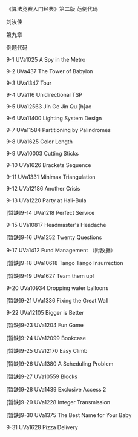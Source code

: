 ﻿《算法竞赛入门经典》第二版 范例代码

刘汝佳

第九章

例题代码

9-1 UVa1025 A Spy in the Metro

9-2 UVa437 The Tower of Babylon

9-3 UVa1347 Tour

9-4 UVa116 Unidirectional TSP

9-5 UVa12563 Jin Ge Jin Qu [h]ao

9-6 UVa11400 Lighting System Design

9-7 UVa11584 Partitioning by Palindromes

9-8 UVa1625 Color Length

9-9 UVa10003 Cutting Sticks

9-10 UVa1626 Brackets Sequence

9-11 UVa1331 Minimax Triangulation

9-12 UVa12186 Another Crisis

9-13 UVa1220 Party at Hali-Bula

[暂缺]9-14 UVa1218 Perfect Service

9-15 UVa10817 Headmaster's Headache

[暂缺]9-16 UVa1252 Twenty Questions

9-17 UVa1412 Fund Management （附数据）

[暂缺]9-18 UVa10618 Tango Tango Insurrection

[暂缺]9-19 UVa1627 Team them up!

9-20 UVa10934 Dropping water balloons

[暂缺]9-21 UVa1336 Fixing the Great Wall

9-22 UVa12105 Bigger is Better

[暂缺]9-23 UVa1204 Fun Game

[暂缺]9-24 UVa12099 Bookcase

[暂缺]9-25 UVa12170 Easy Climb

[暂缺]9-26 UVa1380 A Scheduling Problem

[暂缺]9-27 UVa10559 Blocks

[暂缺]9-28 UVa1439 Exclusive Access 2

[暂缺]9-29 UVa1228 Integer Transmission

[暂缺]9-30 UVa1375 The Best Name for Your Baby

9-31 UVa1628 Pizza Delivery

